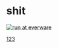# shit

[![run at everware](https://img.shields.io/badge/run%20me-@everware-blue.svg?style=flat)](https://everware.ysda.yandex.net/hub/oauth_login?repourl=)

[123]("https://everware.ysda.yandex.net/hub/oauth_login?repourl="/../../)
